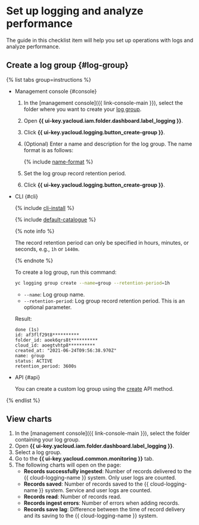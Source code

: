# Set up logging and analyze performance

The guide in this checklist item will help you set up operations with logs and analyze performance.

## Create a log group {#log-group}

{% list tabs group=instructions %}

- Management console {#console}

    1. In the [management console]({{ link-console-main }}), select the folder where you want to create your [log group](../../logging/concepts/log-group.md).
    1. Open **{{ ui-key.yacloud.iam.folder.dashboard.label_logging }}**.
    1. Click **{{ ui-key.yacloud.logging.button_create-group }}**.
    1. (Optional) Enter a name and description for the log group. The name format is as follows:

        {% include [name-format](../../_includes/name-format.md) %}

    1. Set the log group record retention period.
    1. Click **{{ ui-key.yacloud.logging.button_create-group }}**.

- CLI {#cli}

    {% include [cli-install](../../_includes/cli-install.md) %}

    {% include [default-catalogue](../../_includes/default-catalogue.md) %}

    {% note info %}

    The record retention period can only be specified in hours, minutes, or seconds, e.g., `1h` or `1440m`.

    {% endnote %}

    To create a log group, run this command:

    ```bash
    yc logging group create --name=group --retention-period=1h
    ```

    * `--name`: Log group name.
    * `--retention-period`: Log group record retention period. This is an optional parameter.

    Result:

    ```text
    done (1s)
    id: af3flf29t8**********
    folder_id: aoek6qrs8t**********
    cloud_id: aoegtvhtp8**********
    created_at: "2021-06-24T09:56:38.970Z"
    name: group
    status: ACTIVE
    retention_period: 3600s
    ```

- API {#api}

    You can create a custom log group using the [create](../../logging/api-ref/LogGroup/create.md) API method.

{% endlist %}

## View charts

1. In the [management console]({{ link-console-main }}), select the folder containing your log group.
1. Open **{{ ui-key.yacloud.iam.folder.dashboard.label_logging }}**.
1. Select a log group.
1. Go to the **{{ ui-key.yacloud.common.monitoring }}** tab.
1. The following charts will open on the page:
    * **Records successfully ingested**: Number of records delivered to the {{ cloud-logging-name }} system. Only user logs are counted.
    * **Records saved**: Number of records saved to the {{ cloud-logging-name }} system. Service and user logs are counted.
    * **Records read**: Number of records read.
    * **Records ingest errors**: Number of errors when adding records.
    * **Records save lag**: Difference between the time of record delivery and its saving to the {{ cloud-logging-name }} system.

